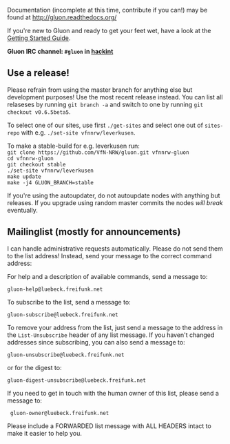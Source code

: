 Documentation (incomplete at this time, contribute if you can!) may be found at
http://gluon.readthedocs.org/

If you're new to Gluon and ready to get your feet wet, have a look at the
[Getting Started Guide](http://gluon.readthedocs.org/en/latest/user/getting_started.html).

**Gluon IRC channel: `#gluon` in [hackint](http://hackint.org/)**

## Use a release!

Please refrain from using the master branch for anything else but development purposes!
Use the most recent release instead. You can list all relaseses by running `git branch -a`
and switch to one by running `git checkout v0.6.5beta5`.

To select one of our sites, use first `./get-sites` and select one out of `sites-repo` with e.g. `./set-site vfnnrw/leverkusen`.

To make a stable-build for e.g. leverkusen run:  
`git clone https://github.com/VfN-NRW/gluon.git vfnnrw-gluon`  
`cd vfnnrw-gluon`  
`git checkout stable`  
`./set-site vfnnrw/leverkusen`  
`make update`  
`make -j4 GLUON_BRANCH=stable`  

If you're using the autoupdater, do not autoupdate nodes with anything but releases.
If you upgrade using random master commits the nodes *will break* eventually.

## Mailinglist (mostly for announcements)

I can handle administrative requests automatically. Please
do not send them to the list address! Instead, send
your message to the correct command address:

For help and a description of available commands, send a message to:

    gluon-help@luebeck.freifunk.net

To subscribe to the list, send a message to:

    gluon-subscribe@luebeck.freifunk.net

To remove your address from the list, just send a message to
the address in the `List-Unsubscribe` header of any list
message. If you haven't changed addresses since subscribing,
you can also send a message to:

    gluon-unsubscribe@luebeck.freifunk.net

or for the digest to:

    gluon-digest-unsubscribe@luebeck.freifunk.net

If you need to get in touch with the human owner of this list,
please send a message to:

     gluon-owner@luebeck.freifunk.net

Please include a FORWARDED list message with ALL HEADERS intact
to make it easier to help you.
